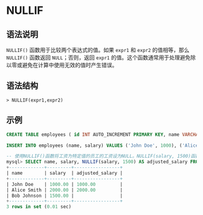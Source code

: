 # **NULLIF**

## **语法说明**

`NULLIF()` 函数用于比较两个表达式的值。如果 `expr1` 和 `expr2` 的值相等，那么 `NULLIF()` 函数返回 `NULL`；否则，返回 `expr1` 的值。这个函数通常用于处理避免除以零或避免在计算中使用无效的值时产生错误。

## **语法结构**

```
> NULLIF(expr1,expr2)
```

## **示例**

```sql
CREATE TABLE employees ( id INT AUTO_INCREMENT PRIMARY KEY, name VARCHAR(50) NOT NULL, salary DECIMAL(10, 2) );

INSERT INTO employees (name, salary) VALUES ('John Doe', 1000), ('Alice Smith', 2000), ('Bob Johnson', 1500);

-- 使用NULLIF()函数将工资为特定值的员工的工资设为NULL。NULLIF(salary, 1500)函数将比较salary字段的值和1500。如果salary的值等于1500，则返回NULL，否则返回salary的值。
mysql> SELECT name, salary, NULLIF(salary, 1500) AS adjusted_salary FROM employees;
+-------------+---------+-----------------+
| name        | salary  | adjusted_salary |
+-------------+---------+-----------------+
| John Doe    | 1000.00 | 1000.00         |
| Alice Smith | 2000.00 | 2000.00         |
| Bob Johnson | 1500.00 |                 |
+-------------+---------+-----------------+
3 rows in set (0.01 sec)
```
